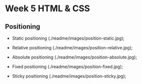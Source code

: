 # Week 5 HTML & CSS

## Positioning

- Static positioning (./readme/images/position-static.jpg);

- Relative positioning (./readme/images/position-relative.jpg);

- Absolute positioning (./readme/images/position-absolute.jpg);

- Fixed positioning (./readme/images/position-fixed.jpg);

- Sticky positioning (./readme/images/position-sticky.jpg);
